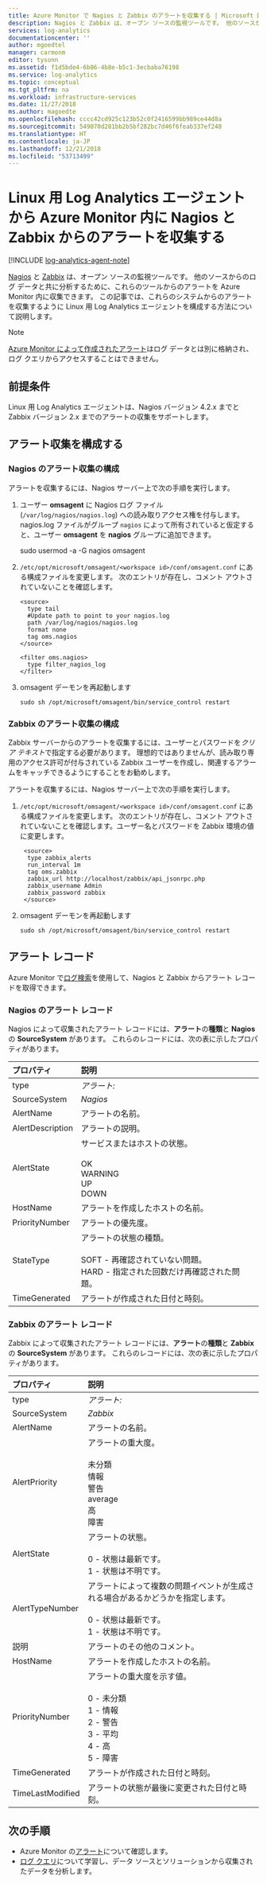 ```yaml
---
title: Azure Monitor で Nagios と Zabbix のアラートを収集する | Microsoft Docs
description: Nagios と Zabbix は、オープン ソースの監視ツールです。 他のソースからのアラートと共に分析するために、これらのツールからのアラートを Azure Monitor 内に収集できます。  この記事では、これらのシステムからのアラートを収集するように Linux 用 Log Analytics エージェントを構成する方法について説明します。
services: log-analytics
documentationcenter: ''
author: mgoedtel
manager: carmonm
editor: tysonn
ms.assetid: f1d5bde4-6b86-4b8e-b5c1-3ecbaba76198
ms.service: log-analytics
ms.topic: conceptual
ms.tgt_pltfrm: na
ms.workload: infrastructure-services
ms.date: 11/27/2018
ms.author: magoedte
ms.openlocfilehash: cccc42cd925c123b52c0f2416599bb989ce44d8a
ms.sourcegitcommit: 549070d281bb2b5bf282bc7d46f6feab337ef248
ms.translationtype: HT
ms.contentlocale: ja-JP
ms.lasthandoff: 12/21/2018
ms.locfileid: "53713499"
---
```

# <a name="collect-alerts-from-nagios-and-zabbix-in-azure-monitor-from-log-analytics-agent-for-linux"></a>Linux 用 Log Analytics エージェントから Azure Monitor 内に Nagios と Zabbix からのアラートを収集する 
[!INCLUDE [log-analytics-agent-note](../../../includes/log-analytics-agent-note.md)]

[Nagios](https://www.nagios.org/) と [Zabbix](http://www.zabbix.com/) は、オープン ソースの監視ツールです。 他のソースからのログ データと共に分析するために、これらのツールからのアラートを Azure Monitor 内に収集できます。  この記事では、これらのシステムからのアラートを収集するように Linux 用 Log Analytics エージェントを構成する方法について説明します。

> [!NOTE]
> [Azure Monitor によって作成されたアラート](../../monitoring-and-diagnostics/monitoring-overview-alerts.md)はログ データとは別に格納され、ログ クエリからアクセスすることはできません。

 
## <a name="prerequisites"></a>前提条件
Linux 用 Log Analytics エージェントは、Nagios バージョン 4.2.x までと Zabbix バージョン 2.x までのアラートの収集をサポートします。

## <a name="configure-alert-collection"></a>アラート収集を構成する

### <a name="configuring-nagios-alert-collection"></a>Nagios のアラート収集の構成
アラートを収集するには、Nagios サーバー上で次の手順を実行します。

1. ユーザー **omsagent** に Nagios ログ ファイル (`/var/log/nagios/nagios.log`) への読み取りアクセス権を付与します。 nagios.log ファイルがグループ `nagios` によって所有されていると仮定すると、ユーザー **omsagent** を **nagios** グループに追加できます。 

    sudo usermod -a -G nagios omsagent

2.  `/etc/opt/microsoft/omsagent/<workspace id>/conf/omsagent.conf` にある構成ファイルを変更します。 次のエントリが存在し、コメント アウトされていないことを確認します。  

        <source>  
          type tail  
          #Update path to point to your nagios.log  
          path /var/log/nagios/nagios.log  
          format none  
          tag oms.nagios  
        </source>  
      
        <filter oms.nagios>  
          type filter_nagios_log  
        </filter>  

3. omsagent デーモンを再起動します

    ```
    sudo sh /opt/microsoft/omsagent/bin/service_control restart
    ```

### <a name="configuring-zabbix-alert-collection"></a>Zabbix のアラート収集の構成
Zabbix サーバーからのアラートを収集するには、ユーザーとパスワードを*クリア テキスト*で指定する必要があります。  理想的ではありませんが、読み取り専用のアクセス許可が付与されている Zabbix ユーザーを作成し、関連するアラームをキャッチできるようにすることをお勧めします。

アラートを収集するには、Nagios サーバー上で次の手順を実行します。

1. `/etc/opt/microsoft/omsagent/<workspace id>/conf/omsagent.conf` にある構成ファイルを変更します。 次のエントリが存在し、コメント アウトされていないことを確認します。ユーザー名とパスワードを Zabbix 環境の値に変更します。

        <source>
         type zabbix_alerts
         run_interval 1m
         tag oms.zabbix
         zabbix_url http://localhost/zabbix/api_jsonrpc.php
         zabbix_username Admin
         zabbix_password zabbix
        </source>

2. omsagent デーモンを再起動します

    `sudo sh /opt/microsoft/omsagent/bin/service_control restart`


## <a name="alert-records"></a>アラート レコード
Azure Monitor で[ログ検索](../log-query/log-query-overview.md)を使用して、Nagios と Zabbix からアラート レコードを取得できます。

### <a name="nagios-alert-records"></a>Nagios のアラート レコード

Nagios によって収集されたアラート レコードには、**アラート**の**種類**と **Nagios** の **SourceSystem** があります。  これらのレコードには、次の表に示したプロパティがあります。

| プロパティ | 説明 |
|:--- |:--- |
| type |*アラート:* |
| SourceSystem |*Nagios* |
| AlertName |アラートの名前。 |
| AlertDescription | アラートの説明。 |
| AlertState | サービスまたはホストの状態。<br><br>OK<br>WARNING<br>UP<br>DOWN |
| HostName | アラートを作成したホストの名前。 |
| PriorityNumber | アラートの優先度。 |
| StateType | アラートの状態の種類。<br><br>SOFT - 再確認されていない問題。<br>HARD - 指定された回数だけ再確認された問題。  |
| TimeGenerated |アラートが作成された日付と時刻。 |


### <a name="zabbix-alert-records"></a>Zabbix のアラート レコード
Zabbix によって収集されたアラート レコードには、**アラート**の**種類**と **Zabbix** の **SourceSystem** があります。  これらのレコードには、次の表に示したプロパティがあります。

| プロパティ | 説明 |
|:--- |:--- |
| type |*アラート:* |
| SourceSystem |*Zabbix* |
| AlertName | アラートの名前。 |
| AlertPriority | アラートの重大度。<br><br>未分類<br>情報<br>警告<br>average<br>高<br>障害  |
| AlertState | アラートの状態。<br><br>0 - 状態は最新です。<br>1 - 状態は不明です。  |
| AlertTypeNumber | アラートによって複数の問題イベントが生成される場合があるかどうかを指定します。<br><br>0 - 状態は最新です。<br>1 - 状態は不明です。    |
| 説明 | アラートのその他のコメント。 |
| HostName | アラートを作成したホストの名前。 |
| PriorityNumber | アラートの重大度を示す値。<br><br>0 - 未分類<br>1 - 情報<br>2 - 警告<br>3 - 平均<br>4 - 高<br>5 - 障害 |
| TimeGenerated |アラートが作成された日付と時刻。 |
| TimeLastModified |アラートの状態が最後に変更された日付と時刻。 |


## <a name="next-steps"></a>次の手順
* Azure Monitor の[アラート](../../monitoring-and-diagnostics/monitoring-overview-alerts.md)について確認します。
* [ログ クエリ](../log-query/log-query-overview.md)について学習し、データ ソースとソリューションから収集されたデータを分析します。 
